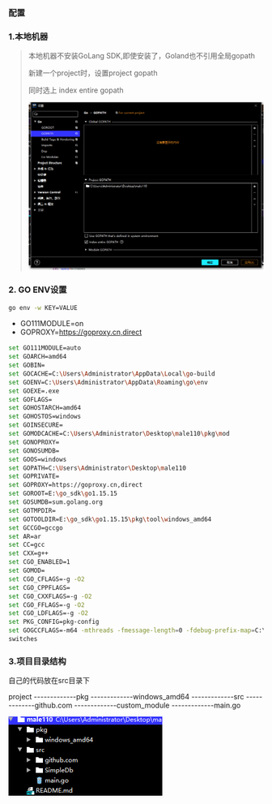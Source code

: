 ### 配置

### 1.本地机器

>本地机器不安装GoLang SDK,即使安装了，Goland也不引用全局gopath
>
>新建一个project时，设置project gopath
>
>同时选上 index entire gopath
>
>![image-20220502001158023](配置.assets/image-20220502001158023.png)

### 2. GO ENV设置

```bash
go env -w KEY=VALUE
```

* GO111MODULE=on
* GOPROXY=https://goproxy.cn,direct

```bash
set GO111MODULE=auto
set GOARCH=amd64
set GOBIN=
set GOCACHE=C:\Users\Administrator\AppData\Local\go-build
set GOENV=C:\Users\Administrator\AppData\Roaming\go\env
set GOEXE=.exe
set GOFLAGS=
set GOHOSTARCH=amd64
set GOHOSTOS=windows
set GOINSECURE=
set GOMODCACHE=C:\Users\Administrator\Desktop\male110\pkg\mod
set GONOPROXY=
set GONOSUMDB=
set GOOS=windows
set GOPATH=C:\Users\Administrator\Desktop\male110
set GOPRIVATE=
set GOPROXY=https://goproxy.cn,direct
set GOROOT=E:\go_sdk\go1.15.15
set GOSUMDB=sum.golang.org
set GOTMPDIR=
set GOTOOLDIR=E:\go_sdk\go1.15.15\pkg\tool\windows_amd64
set GCCGO=gccgo
set AR=ar
set CC=gcc
set CXX=g++
set CGO_ENABLED=1
set GOMOD=
set CGO_CFLAGS=-g -O2
set CGO_CPPFLAGS=
set CGO_CXXFLAGS=-g -O2
set CGO_FFLAGS=-g -O2
set CGO_LDFLAGS=-g -O2
set PKG_CONFIG=pkg-config
set GOGCCFLAGS=-m64 -mthreads -fmessage-length=0 -fdebug-prefix-map=C:\Users\ADMINI~1\AppData\Local\Temp\go-build024532194=/tmp/go-build -gno-record-gcc-
switches
```

### 3.项目目录结构

自己的代码放在src目录下

project
-------------pkg
	-------------windows_amd64
-------------src
	-------------github.com
	-------------custom_module
	-------------main.go

![image-20220502001640420](配置.assets/image-20220502001640420.png)